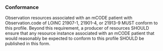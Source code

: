 ### Conformance

Observation resources associated with an mCODE patient with Observation.code of LOINC 21907-1, 21901-4, or 21913-9 MUST conform to this profile. Beyond this requirement, a producer of resources SHOULD ensure that any resource instance associated with an mCODE patient that would reasonably be expected to conform to this profile SHOULD be published in this form.
